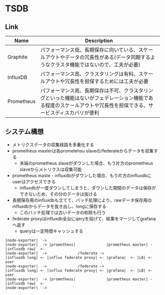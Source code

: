 # TSDB

## Link
| Name | Description |
| --- | --- |
| Graphite   | パフォーマンス低、長期保存に向いている、スケールアウトやデータの冗長性がある(データ同期するようなクラスタ機能ではないので、工夫が必要) |
| InfluxDB   | パフォーマンス高、クラスタリングは有料、スケールアウトや冗長性を担保するためには工夫が必要 |
| Prometheus | パフォーマンス高、長期保存は不可、クラスタリングといった機能はないがフェデレーション機能である程度のスケールアウトや冗長性を担保できる、サービスディスカバリが便利 |


## システム構想
* メトリクスデータの収集経路を多重化する
* prometheus masterは各prometehsu slaveの/federateからデータを収集する
    * 末端のprometheus slaveがダウンした場合、もう片方のprometheus slaveからメトリクスは収集可能
* prometheus maste - influxdbがダウンした場合、もう片方のinfluxdbにuserはアクセスできる
    * influxdbが一度ダウンしてしまうと、ダウンした期間のデータは保存ができないため、その分のデータは抜ける
* 長期保存用のinfluxdbも立てて、バッチ処理により、rawデータ保存用のinfluxdbからデータを抜き出し、longに保存する
    * このバッチ処理では古いデータの削除も行う
* federate proxyはinfluxdb全台にqeryを投げて、結果をマージしてgrafanaへ返す
    * queryは一定時間キャッシュする
```
|node-exporter|  ->
|node-exporter|  -> |prometheus|              |prometheus master| - |influxdb raw|  <-
|node-exporter|  ->              /federate ->                       |influxdb long| <- |influx federate proxy| <- |grafana|  <- |LB| <- user
|node-exporter|  ->              /federate ->                       |influxdb long| <- |influx federate proxy| <- |grafana|  <- |LB| <- user
|node-exporter|  -> |prometheus|              |prometheus master| - |influxdb raw|  <-
|node-exporter|  ->
```
